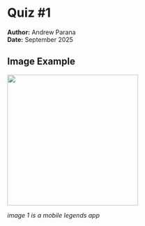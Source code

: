 # Quiz #1  
**Author:** Andrew Parana  
**Date:** September 2025  

## Image Example 
<img src="https://is1-ssl.mzstatic.com/image/thumb/Purple126/v4/21/3b/83/213b83f6-c1e3-ef48-07dd-94d0b68e788f/AppIcon-0-0-1x_U007emarketing-0-7-0-0-85-220.png/1200x600wa.png" width="300" />  

*image 1 is a mobile legends app*
